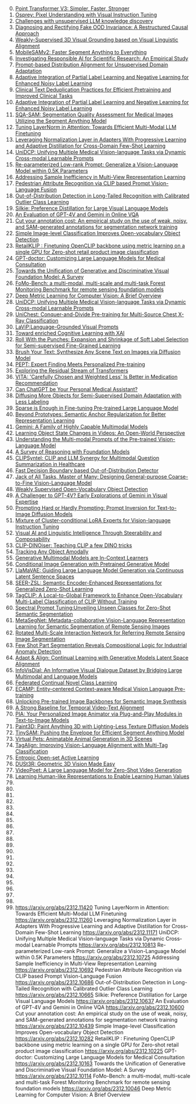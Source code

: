 0. [Point Transformer V3: Simpler, Faster, Stronger](https://arxiv.org/abs/2312.10035)
1. [Osprey: Pixel Understanding with Visual Instruction Tuning](https://arxiv.org/abs/2312.10032)
2. [Challenges with unsupervised LLM knowledge discovery](https://arxiv.org/abs/2312.10029)
3. [Diagnosing and Rectifying Fake OOD Invariance: A Restructured Causal Approach](https://arxiv.org/abs/2312.09758)
4. [Weakly-Supervised 3D Visual Grounding based on Visual Linguistic Alignment](https://arxiv.org/abs/2312.09625)
5. [MobileSAMv2: Faster Segment Anything to Everything](https://arxiv.org/abs/2312.09579)
6. [Investigating Responsible AI for Scientific Research: An Empirical Study](https://arxiv.org/abs/2312.09561)
7. [Prompt-based Distribution Alignment for Unsupervised Domain Adaptation](https://arxiv.org/abs/2312.09553)
8. [Adaptive Integration of Partial Label Learning and Negative Learning for Enhanced Noisy Label Learning](https://arxiv.org/abs/2312.09505)
9. [Clinical Text Deduplication Practices for Efficient Pretraining and Improved Clinical Tasks](https://arxiv.org/abs/2312.09469)
10. [Adaptive Integration of Partial Label Learning and Negative Learning for Enhanced Noisy Label Learning](https://arxiv.org/abs/2312.09505)
11. [SQA-SAM: Segmentation Quality Assessment for Medical Images Utilizing the Segment Anything Model](https://arxiv.org/abs/2312.09899)
12. [Tuning LayerNorm in Attention: Towards Efficient Multi-Modal LLM Finetuning](https://arxiv.org/abs/2312.11420)
13. [Leveraging Normalization Layer in Adapters With Progressive Learning and Adaptive Distillation for Cross-Domain Few-Shot Learning](https://arxiv.org/abs/2312.11260)
14. [UniDCP: Unifying Multiple Medical Vision-language Tasks via Dynamic Cross-modal Learnable Prompts](https://arxiv.org/abs/2312.11171)
15. [Re-parameterized Low-rank Prompt: Generalize a Vision-Language Model within 0.5K Parameters](https://arxiv.org/abs/2312.10813)
16. [Addressing Sample Inefficiency in Multi-View Representation Learning](https://arxiv.org/abs/2312.10725)
17. [Pedestrian Attribute Recognition via CLIP based Prompt Vision-Language Fusion](https://arxiv.org/abs/2312.10692)
18. [Out-of-Distribution Detection in Long-Tailed Recognition with Calibrated Outlier Class Learning](https://arxiv.org/abs/2312.10686)
19. [Silkie: Preference Distillation for Large Visual Language Models](https://arxiv.org/abs/2312.10665)
20. [An Evaluation of GPT-4V and Gemini in Online VQA](https://arxiv.org/abs/2312.10637)
21. [Cut your annotation cost: An empirical study on the use of weak, noisy, and SAM-generated annotations for segmentation network training](https://arxiv.org/abs/2312.10600)
22. [Simple Image-level Classification Improves Open-vocabulary Object Detection](https://arxiv.org/abs/2312.10439)
23. [RetailKLIP : Finetuning OpenCLIP backbone using metric learning on a single GPU for Zero-shot retail product image classification](https://arxiv.org/abs/2312.10282)
24. [GPT-doctor: Customizing Large Language Models for Medical Consultation](https://arxiv.org/abs/2312.10225)
25. [Towards the Unification of Generative and Discriminative Visual Foundation Model: A Survey](https://arxiv.org/abs/2312.10163)
26. [FoMo-Bench: a multi-modal, multi-scale and multi-task Forest Monitoring Benchmark for remote sensing foundation models](https://arxiv.org/abs/2312.10114)
27. [Deep Metric Learning for Computer Vision: A Brief Overview](https://arxiv.org/abs/2312.10046)
28. [UniDCP: Unifying Multiple Medical Vision-language Tasks via Dynamic Cross-modal Learnable Prompts](https://arxiv.org/abs/2312.11171)
29. [UniChest: Conquer-and-Divide Pre-training for Multi-Source Chest X-Ray Classification](https://arxiv.org/abs/2312.11171)
30. [LaViP:Language-Grounded Visual Prompts](https://arxiv.org/abs/2312.11038)
31. [Toward enriched Cognitive Learning with XAI](https://arxiv.org/abs/2312.10945)
32. [Roll With the Punches: Expansion and Shrinkage of Soft Label Selection for Semi-supervised Fine-Grained Learning](https://arxiv.org/abs/2312.12237)
33. [Brush Your Text: Synthesize Any Scene Text on Images via Diffusion Model](https://arxiv.org/abs/2312.12232)
34. [PEPT: Expert Finding Meets Personalized Pre-training](https://arxiv.org/abs/2312.12162)
35. [Exploring the Residual Stream of Transformers](https://arxiv.org/abs/2312.12141)
36. [VITA: 'Carefully Chosen and Weighted Less' Is Better in Medication Recommendation](https://arxiv.org/abs/2312.12100)
37. [Can ChatGPT be Your Personal Medical Assistant?](https://arxiv.org/abs/2312.12006)
38. [Diffusing More Objects for Semi-Supervised Domain Adaptation with Less Labeling](https://arxiv.org/abs/2312.12000)
39. [Sparse is Enough in Fine-tuning Pre-trained Large Language Model](https://arxiv.org/abs/2312.11875)
40. [Beyond Prototypes: Semantic Anchor Regularization for Better Representation Learning](https://arxiv.org/abs/2312.11872)
41. [Gemini: A Family of Highly Capable Multimodal Models](https://arxiv.org/abs/2312.11805)
42. [Learning Object State Changes in Videos: An Open-World Perspective](https://arxiv.org/abs/2312.11782)
43. [Understanding the Multi-modal Prompts of the Pre-trained Vision-Language Model](https://arxiv.org/abs/2312.11570)
44. [A Survey of Reasoning with Foundation Models](https://arxiv.org/abs/2312.11562)
45. [CLIPSyntel: CLIP and LLM Synergy for Multimodal Question Summarization in Healthcare](https://arxiv.org/abs/2312.11541)
46. [Fast Decision Boundary based Out-of-Distribution Detector](https://arxiv.org/abs/2312.11536)
47. [Jack of All Tasks, Master of Many: Designing General-purpose Coarse-to-Fine Vision-Language Model](https://arxiv.org/abs/2312.12423)
48. [Weakly Supervised Open-Vocabulary Object Detection](https://arxiv.org/abs/2312.12437)
49. [A Challenger to GPT-4V? Early Explorations of Gemini in Visual Expertise](https://arxiv.org/abs/2312.12436)
50. [Prompting Hard or Hardly Prompting: Prompt Inversion for Text-to-Image Diffusion Models](https://arxiv.org/abs/2312.12416)
51. [Mixture of Cluster-conditional LoRA Experts for Vision-language Instruction Tuning](https://arxiv.org/abs/2312.12379)
52. [Visual AI and Linguistic Intelligence Through Steerability and Composability](https://arxiv.org/abs/2312.12383)
53. [CLIP-DINOiser: Teaching CLIP a few DINO tricks](https://arxiv.org/abs/2312.12359)
54. [Tracking Any Object Amodally  ](https://arxiv.org/abs/2312.12433)
55. [Generative Multimodal Models are In-Context Learners](https://arxiv.org/abs/2312.13286)
56. [Conditional Image Generation with Pretrained Generative Model](https://arxiv.org/abs/2312.13253)
57. [LlaMaVAE: Guiding Large Language Model Generation via Continuous Latent Sentence Spaces](https://arxiv.org/abs/2312.13208)
58. [SEER-ZSL: Semantic Encoder-Enhanced Representations for Generalized Zero-Shot Learning](https://arxiv.org/abs/2312.13100)
59. [TagCLIP: A Local-to-Global Framework to Enhance Open-Vocabulary Multi-Label Classification of CLIP Without Training](https://arxiv.org/abs/2312.12828)
60. [Spectral Prompt Tuning:Unveiling Unseen Classes for Zero-Shot Semantic Segmentation](https://arxiv.org/abs/2312.12754)
61. [MetaSegNet: Metadata-collaborative Vision-Language Representation Learning for Semantic Segmentation of Remote Sensing Images](https://arxiv.org/abs/2312.12735)
62. [Rotated Multi-Scale Interaction Network for Referring Remote Sensing Image Segmentation](https://arxiv.org/abs/2312.12470)
63. [Few Shot Part Segmentation Reveals Compositional Logic for Industrial Anomaly Detection](https://arxiv.org/abs/2312.13783)
64. [Adapt & Align: Continual Learning with Generative Models Latent Space Alignment](https://arxiv.org/abs/2312.13699)
65. [InfoVisDial: An Informative Visual Dialogue Dataset by Bridging Large Multimodal and Language Models](https://arxiv.org/abs/2312.13503)
66. [Federated Continual Novel Class Learning](https://arxiv.org/abs/2312.13500)
67. [ECAMP: Entity-centered Context-aware Medical Vision Language Pre-training](https://arxiv.org/abs/2312.13316)
68. [Unlocking Pre-trained Image Backbones for Semantic Image Synthesis](https://arxiv.org/abs/2312.13314)
69. [A Strong Baseline for Temporal Video-Text Alignment](https://arxiv.org/abs/2312.14055)
70. [PIA: Your Personalized Image Animator via Plug-and-Play Modules in Text-to-Image Models](https://arxiv.org/abs/2312.13964)
71. [Paint3D: Paint Anything 3D with Lighting-Less Texture Diffusion Models](https://arxiv.org/abs/2312.13913)
72. [TinySAM: Pushing the Envelope for Efficient Segment Anything Model](https://arxiv.org/abs/2312.13789)
73. [Virtual Pets: Animatable Animal Generation in 3D Scenes](https://arxiv.org/abs/2312.14154)
74. [TagAlign: Improving Vision-Language Alignment with Multi-Tag Classification](https://arxiv.org/abs/2312.14149)
75. [Entropic Open-set Active Learning](https://arxiv.org/abs/2312.14126)
76. [DUSt3R: Geometric 3D Vision Made Easy](https://arxiv.org/abs/2312.14132)
77. [VideoPoet: A Large Language Model for Zero-Shot Video Generation](https://arxiv.org/abs/2312.14125)
78. [Learning Human-like Representations to Enable Learning Human Values](https://arxiv.org/abs/2312.14106)
79. []()
80. []()
81. []()
82. []()
83. []()
84. []()
85. []()
86. []()
87. []()
88. []()
89. []()
90. []()
91. []()
92. []()
93. []()
94. []()
95. []()
96. []()
97. []()
98. []()
99. []()
https://arxiv.org/abs/2312.11420  Tuning LayerNorm in Attention: Towards Efficient Multi-Modal LLM Finetuning
https://arxiv.org/abs/2312.11260  Leveraging Normalization Layer in Adapters With Progressive Learning and Adaptive Distillation for Cross-Domain Few-Shot Learning
https://arxiv.org/abs/2312.11171  UniDCP: Unifying Multiple Medical Vision-language Tasks via Dynamic Cross-modal Learnable Prompts
https://arxiv.org/abs/2312.10813  Re-parameterized Low-rank Prompt: Generalize a Vision-Language Model within 0.5K Parameters
https://arxiv.org/abs/2312.10725  Addressing Sample Inefficiency in Multi-View Representation Learning
https://arxiv.org/abs/2312.10692  Pedestrian Attribute Recognition via CLIP based Prompt Vision-Language Fusion
https://arxiv.org/abs/2312.10686  Out-of-Distribution Detection in Long-Tailed Recognition with Calibrated Outlier Class Learning
https://arxiv.org/abs/2312.10665  Silkie: Preference Distillation for Large Visual Language Models
https://arxiv.org/abs/2312.10637  An Evaluation of GPT-4V and Gemini in Online VQA
https://arxiv.org/abs/2312.10600  Cut your annotation cost: An empirical study on the use of weak, noisy, and SAM-generated annotations for segmentation network training
https://arxiv.org/abs/2312.10439  Simple Image-level Classification Improves Open-vocabulary Object Detection
https://arxiv.org/abs/2312.10282  RetailKLIP : Finetuning OpenCLIP backbone using metric learning on a single GPU for Zero-shot retail product image classification
https://arxiv.org/abs/2312.10225  GPT-doctor: Customizing Large Language Models for Medical Consultation
https://arxiv.org/abs/2312.10163  Towards the Unification of Generative and Discriminative Visual Foundation Model: A Survey
https://arxiv.org/abs/2312.10114  FoMo-Bench: a multi-modal, multi-scale and multi-task Forest Monitoring Benchmark for remote sensing foundation models
https://arxiv.org/abs/2312.10046  Deep Metric Learning for Computer Vision: A Brief Overview




















